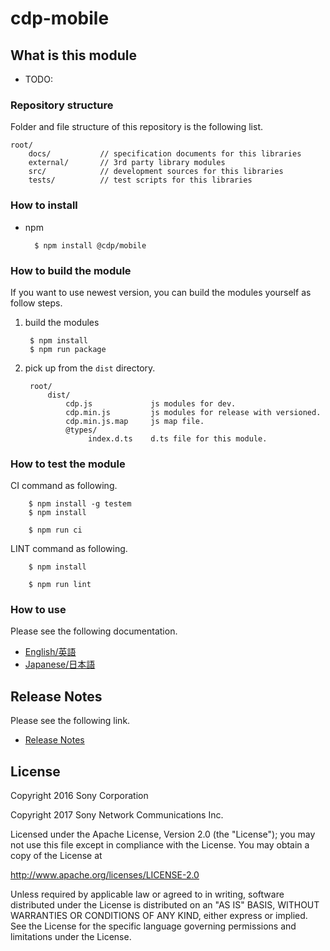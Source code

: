 ﻿# cdp-mobile

## What is this module

* TODO:


### Repository structure
Folder and file structure of this repository is the following list.

    root/
        docs/           // specification documents for this libraries
        external/       // 3rd party library modules
        src/            // development sources for this libraries
        tests/          // test scripts for this libraries


### How to install

* npm

        $ npm install @cdp/mobile


### How to build the module

If you want to use newest version, you can build the modules yourself as follow steps.

1. build the modules

        $ npm install
        $ npm run package

2. pick up from the `dist` directory.

        root/
            dist/
                cdp.js             js modules for dev.
                cdp.min.js         js modules for release with versioned.
                cdp.min.js.map     js map file.
                @types/
                     index.d.ts    d.ts file for this module.

### How to test the module

CI command as following.

        $ npm install -g testem
        $ npm install
        
        $ npm run ci

LINT command as following.
        
        $ npm install
        
        $ npm run lint


### How to use
Please see the following documentation.

- [English/英語](docs/en)
- [Japanese/日本語](docs/jp)

## Release Notes
Please see the following link.

- [Release Notes](RELEASENOTE.md)


## License

Copyright 2016 Sony Corporation

Copyright 2017 Sony Network Communications Inc.

Licensed under the Apache License, Version 2.0 (the "License");
you may not use this file except in compliance with the License.
You may obtain a copy of the License at

   http://www.apache.org/licenses/LICENSE-2.0

Unless required by applicable law or agreed to in writing, software
distributed under the License is distributed on an "AS IS" BASIS,
WITHOUT WARRANTIES OR CONDITIONS OF ANY KIND, either express or implied.
See the License for the specific language governing permissions and
limitations under the License.
